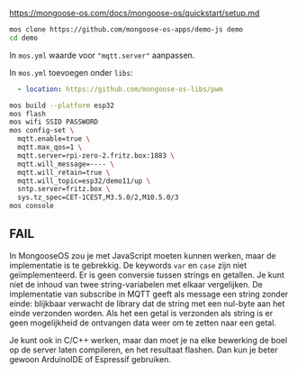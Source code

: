 https://mongoose-os.com/docs/mongoose-os/quickstart/setup.md

```sh
mos clone https://github.com/mongoose-os-apps/demo-js demo
cd demo
```

In `mos.yml` waarde voor `"mqtt.server"` aanpassen.

In `mos.yml` toevoegen onder `libs`:
```yaml
  - location: https://github.com/mongoose-os-libs/pwm
```


```sh
mos build --platform esp32
mos flash
mos wifi SSID PASSWORD
mos config-set \
  mqtt.enable=true \
  mqtt.max_qos=1 \
  mqtt.server=rpi-zero-2.fritz.box:1883 \
  mqtt.will_message=---- \
  mqtt.will_retain=true \
  mqtt.will_topic=esp32/demo11/up \
  sntp.server=fritz.box \
  sys.tz_spec=CET-1CEST,M3.5.0/2,M10.5.0/3
mos console
```

## FAIL

In MongooseOS zou je met JavaScript moeten kunnen werken, maar de
implementatie is te gebrekkig. De keywords `var` en `case` zijn niet
geïmplementeerd. Er is geen conversie tussen strings en
getallen. Je kunt niet de inhoud van twee string-variabelen met
elkaar vergelijken. De implementatie van subscribe in MQTT geeft als
message een string zonder einde: blijkbaar verwacht de library dat de
string met een nul-byte aan het einde verzonden worden. Als het een
getal is verzonden als string is er geen mogelijkheid de ontvangen
data weer om te zetten naar een getal.

Je kunt ook in C/C++ werken, maar dan moet je na elke bewerking de
boel op de server laten compileren, en het resultaat flashen. Dan kun
je beter gewoon ArduinoIDE of Espressif gebruiken.
